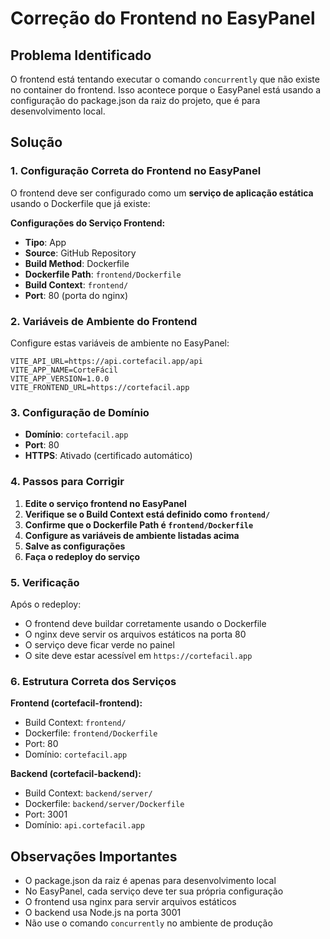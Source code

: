 # Correção do Frontend no EasyPanel

## Problema Identificado
O frontend está tentando executar o comando `concurrently` que não existe no container do frontend. Isso acontece porque o EasyPanel está usando a configuração do package.json da raiz do projeto, que é para desenvolvimento local.

## Solução

### 1. Configuração Correta do Frontend no EasyPanel

O frontend deve ser configurado como um **serviço de aplicação estática** usando o Dockerfile que já existe:

**Configurações do Serviço Frontend:**
- **Tipo**: App
- **Source**: GitHub Repository
- **Build Method**: Dockerfile
- **Dockerfile Path**: `frontend/Dockerfile`
- **Build Context**: `frontend/`
- **Port**: 80 (porta do nginx)

### 2. Variáveis de Ambiente do Frontend

Configure estas variáveis de ambiente no EasyPanel:

```
VITE_API_URL=https://api.cortefacil.app/api
VITE_APP_NAME=CorteFácil
VITE_APP_VERSION=1.0.0
VITE_FRONTEND_URL=https://cortefacil.app
```

### 3. Configuração de Domínio

- **Domínio**: `cortefacil.app`
- **Port**: 80
- **HTTPS**: Ativado (certificado automático)

### 4. Passos para Corrigir

1. **Edite o serviço frontend no EasyPanel**
2. **Verifique se o Build Context está definido como `frontend/`**
3. **Confirme que o Dockerfile Path é `frontend/Dockerfile`**
4. **Configure as variáveis de ambiente listadas acima**
5. **Salve as configurações**
6. **Faça o redeploy do serviço**

### 5. Verificação

Após o redeploy:
- O frontend deve buildar corretamente usando o Dockerfile
- O nginx deve servir os arquivos estáticos na porta 80
- O serviço deve ficar verde no painel
- O site deve estar acessível em `https://cortefacil.app`

### 6. Estrutura Correta dos Serviços

**Frontend (cortefacil-frontend):**
- Build Context: `frontend/`
- Dockerfile: `frontend/Dockerfile`
- Port: 80
- Domínio: `cortefacil.app`

**Backend (cortefacil-backend):**
- Build Context: `backend/server/`
- Dockerfile: `backend/server/Dockerfile`
- Port: 3001
- Domínio: `api.cortefacil.app`

## Observações Importantes

- O package.json da raiz é apenas para desenvolvimento local
- No EasyPanel, cada serviço deve ter sua própria configuração
- O frontend usa nginx para servir arquivos estáticos
- O backend usa Node.js na porta 3001
- Não use o comando `concurrently` no ambiente de produção